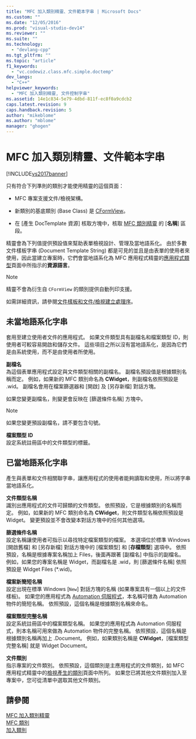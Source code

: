 ```yaml
---
title: "MFC 加入類別精靈、文件範本字串 | Microsoft Docs"
ms.custom: ""
ms.date: "12/05/2016"
ms.prod: "visual-studio-dev14"
ms.reviewer: ""
ms.suite: ""
ms.technology: 
  - "devlang-cpp"
ms.tgt_pltfrm: ""
ms.topic: "article"
f1_keywords: 
  - "vc.codewiz.class.mfc.simple.doctemp"
dev_langs: 
  - "C++"
helpviewer_keywords: 
  - "MFC 加入類別精靈, 文件控制字串"
ms.assetid: 14e1c834-5e79-4dbd-811f-ec8f0a9cdcb2
caps.latest.revision: 9
caps.handback.revision: 5
author: "mikeblome"
ms.author: "mblome"
manager: "ghogen"
---
```

# MFC 加入類別精靈、文件範本字串
[!INCLUDE[vs2017banner](../../assembler/inline/includes/vs2017banner.md)]

只有符合下列準則的類別才能使用精靈的這個頁面：  
  
-   MFC 專案支援文件\/檢視架構。  
  
-   新類別的基底類別 \(Base Class\) 是 [CFormView](../../mfc/reference/cformview-class.md)。  
  
-   在 \[產生 DocTemplate 資源\] 核取方塊中，核取 [MFC 類別精靈](../../mfc/reference/mfc-add-class-wizard.md) 的 \[**名稱**\] 區段。  
  
 精靈會為下列值提供預設值來幫助表單檢視設計、管理及當地語系化。  由於多數文件樣板字串 \(Document Template String\) 都是可見的並且是由表單的使用者來使用，因此當建立專案時，它們會當地語系化為 MFC 應用程式精靈的[應用程式類型](../../mfc/reference/application-type-mfc-application-wizard.md)頁面中所指示的**資源語言**。  
  
> [!NOTE]
>  精靈不會為衍生自 `CFormView` 的類別提供自動列印支援。  
  
 如需詳細資訊，請參閱[文件樣板和文件\/檢視建立處理序](../../mfc/document-templates-and-the-document-view-creation-process.md)。  
  
## 未當地語系化字串  
 套用至建立使用者文件的應用程式。  如果文件類型具有副檔名和檔案類型 ID，則使用者可較容易開啟和儲存文件。  這些項目之所以沒有當地語系化，是因為它們是由系統使用，而不是由使用者所使用。  
  
 **副檔名**  
 為這個表單應用程式設定與文件類型相關的副檔名。  副檔名預設值是根據類別名稱而定。  例如，如果新的 MFC 類別命名為 **CWidget**，則副檔名依照預設是 .wid。  副檔名會用在檔案篩選器和 \[開啟\] 及 \[另存新檔\] 對話方塊。  
  
 如果您變更副檔名，則變更會反映在 \[篩選條件名稱\] 方塊中。  
  
> [!NOTE]
>  如果您變更預設副檔名，請不要包含句號。  
  
 **檔案類型 ID**  
 設定系統註冊區中的文件類型的標籤。  
  
## 已當地語系化字串  
 產生與表單和文件相關聯字串，讓應用程式的使用者能夠讀取和使用，所以將字串當地語系化。  
  
 **文件類型名稱**  
 識別出應用程式的文件可歸類的文件類型。  依照預設，它是根據類別的名稱而定。  例如，如果新的 MFC 類別命名為 **CWidget**，則文件類型名稱依照預設是 Widget。  變更預設並不會改變本對話方塊中的任何其他選項。  
  
 **篩選條件名稱**  
 設定名稱讓使用者可指示以尋找特定檔案類型的檔案。  本選項位於標準 Windows \[開啟舊檔\] 和 \[另存新檔\] 對話方塊中的 \[檔案類型\] 和 \[**存檔類型**\] 選項中。  依照預設，名稱是根據專案名稱加上 Files，後面再跟著 \[副檔名\] 中指示的副檔名。  例如，如果您的專案名稱是 Widget，而副檔名是 .wid，則 \[篩選條件名稱\] 依照預設是 Widget Files \(\*.wid\)。  
  
 **檔案新簡短名稱**  
 設定出現在標準 Windows \[`New`\] 對話方塊的名稱 \(如果專案具有一個以上的文件樣板\)。  如果您的應用程式為 [Automation 伺服程式](../../mfc/automation-servers.md)，本名稱可做為 Automation 物件的簡短名稱。  依照預設，這個名稱是根據類別名稱來命名。  
  
 **檔案類型完整名稱**  
 設定系統註冊區中的檔案類型名稱。  如果您的應用程式為 Automation 伺服程式，則本名稱可用來做為 Automation 物件的完整名稱。  依照預設，這個名稱是根據類別名稱再加上 .Document。  例如，如果類別名稱是 **CWidget**，\[檔案類型完整名稱\] 就是 Widget Document。  
  
 **文件類別**  
 指示專案的文件類別。  依照預設，這個類別是主應用程式的文件類別，如 MFC 應用程式精靈中的[檢視產生的類別](../../mfc/reference/generated-classes-mfc-application-wizard.md)頁面中所列。  如果您已將其他文件類別加入至專案中，您可從清單中選取其他文件類別。  
  
## 請參閱  
 [MFC 加入類別精靈](../../mfc/reference/mfc-add-class-wizard.md)   
 [MFC 類別](../../mfc/reference/adding-an-mfc-class.md)   
 [加入類別](../../ide/adding-a-class-visual-cpp.md)